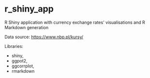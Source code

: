 # r_shiny_app
R Shiny application with currency exchange rates' visualisations and R Markdown generation


Data source:
https://www.nbp.pl/kursy/

Libraries:
* shiny,
* ggpot2,
* ggcorrplot,
* rmarkdown


